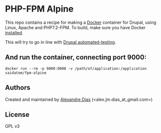 PHP-FPM Alpine
=============

This repo contains a recipe for making a [Docker](http://docker.io) container for Drupal, using Linux, Apache and PHP7.2-FPM.
To build, make sure you have Docker [installed](http://www.docker.io/gettingstarted/).

This will try to go in line with [Drupal automated-testing](https://drupal.org/automated-testing).

## And run the container, connecting port 9000:
```
docker run --rm -p 9000:9000 -v /path/of/application:/application saidatom/fpm-alpine
```

## Authors

Created and maintained by [Alexandre Dias][author] (<alex.jm.dias_at_gmail.com>)

## License
GPL v3

[author]:                 https://github.com/saidatom
